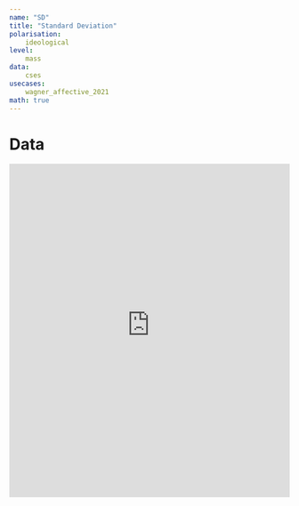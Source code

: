 ```yaml
---
name: "SD"
title: "Standard Deviation"
polarisation:
    ideological
level:
    mass
data:
    cses
usecases:
    wagner_affective_2021
math: true
---
```


# Data

<iframe src="https://felixgruenewald.shinyapps.io/polarapp/?dataset=eb&measure=sd"
    frameborder="0"
    scrolling="no" 
    style="overflow:hidden;height:600;width:100%" 
    height="1000" 
    width="100%"></iframe>